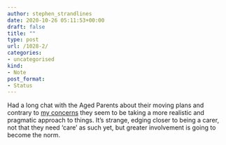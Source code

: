 ```yaml
---
author: stephen_strandlines
date: 2020-10-26 05:11:53+00:00
draft: false
title: ""
type: post
url: /1028-2/
categories:
- uncategorised
kind:
- Note
post_format:
- Status
---
```


Had a long chat with the Aged Parents about their moving plans and contrary to [my concerns](https://strandlines.blog/1012-2/) they seem to be taking a more realistic and pragmatic approach to things. It’s strange, edging closer to being a carer, not that they need ‘care’ as such yet, but greater involvement is going to become the norm.
